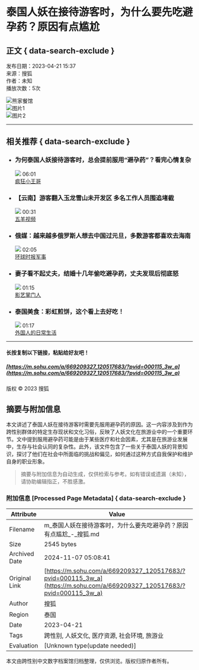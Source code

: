 # 泰国人妖在接待游客时，为什么要先吃避孕药？原因有点尴尬

## 正文 { data-search-exclude }


发布日期：2023-04-21 15:37  
来源：搜狐  
作者：未知  
播放次数：5次  

![熊家餐馆](http://03e1181bba1cf.cdn.sohucs.com/files/1695809599254.png)  
![图片1](https://e3f49eaa46b57.cdn.sohucs.com/c_lfill,w_1920,h_800,g_face/sscs/2023/4/21/15/7/6_187b40d03fag128SysCutcloudSrcimag_439834261_7_3b.jpg)  
![图片2](https://e3f49eaa46b57.cdn.sohucs.com/c_lfill,w_1920,h_800,g_face/sscs/2023/4/21/15/7/6_187b40d03fag128SysCutcloudSrcimag_439834261_7_3b.jpg)

---

## 相关推荐   { data-search-exclude }

- ### 为何泰国人妖接待游客时，总会提前服用“避孕药”？看完心情复杂  
    ![](https://q1.itc.cn/c_lfill,w_1920,h_800,g_face/images01/20240814/6b8548ae7ad1425b847a1fb30075dc54.png) 06:01  
    [疯狂小王哥](http://mp.sohu.com/profile?xpt=MDJiNGIyZjItY2UzMS00NjA0LWEyYzQtYTgxMGFmZjcxNTNl&spm=smwp.vd-land.fd-d.1.17309561105354kzQONk)

- ### 【云南】游客翻入玉龙雪山未开发区 多名工作人员围追堵截  
    ![](https://q2.itc.cn/c_lfill,w_1920,h_800,g_face/images03/20241106/0cd490c7d4984d8aac8da612f37d44bc.jpeg) 00:31  
    [五羊视频](http://mp.sohu.com/profile?xpt=NjljOWU3MmItNWM3MC00NTRhLWJjNDItZDk4ZDQ5NjdlNjdm&spm=smwp.vd-land.fd-d.2.17309561105354kzQONk)

- ### 俄媒：越来越多俄罗斯人想去中国过元旦，多数游客都喜欢去海南  
    ![](https://q9.itc.cn/c_lfill,w_1920,h_800,g_face/images03/20241106/002aaabe1b904997a867fef5a9bad160.jpeg) 02:05  
    [环球时报军事](http://mp.sohu.com/profile?xpt=YTJmOTZhMDQtODQxZC00OGI0LWIwYjctODM3MWIxZjFhYzFk&spm=smwp.vd-land.fd-d.3.17309561105354kzQONk)

- ### 妻子看不起丈夫，结婚十几年偷吃避孕药，丈夫发现后彻底怒  
    ![](https://q3.itc.cn/c_lfill,w_1920,h_800,g_face/images01/20240909/13f0e17886e24c13b45a8c32b8fd9220.jpeg) 01:15  
    [影艺掌门人](http://mp.sohu.com/profile?xpt=YmYxMDBhNGEtOTYyMC00NjdjLWJjYzctMjA5NzlhNWQ0MDA0&spm=smwp.vd-land.fd-d.4.17309561105354kzQONk)

- ### 泰国美食：彩虹煎饼，这个看上去好吃！  
    ![](https://q8.itc.cn/c_lfill,w_1920,h_800,g_face/images01/20241107/bcc3c02933b64b7db3377346da9ed5f8.jpeg) 01:17  
    [外国人的日常生活](http://mp.sohu.com/profile?xpt=NGRlNzI0ZDAtNzNlMi00ZjU4LWEyM2MtZjk3OGJmNjg2NDJj&spm=smwp.vd-land.fd-d.5.17309561105354kzQONk)

---

#### 长按复制以下链接，粘贴给好友吧！  
##### [https://m.sohu.com/a/669209327_120517683/?pvid=000115_3w_a](https://m.sohu.com/a/669209327_120517683/?pvid=000115_3w_a)  

版权 © 2023 搜狐  


## 摘要与附加信息

<!-- tcd_abstract -->
本文讲述了泰国人妖在接待游客时需要先服用避孕药的原因。这一内容涉及到作为跨性别群体的特定生存现状和文化习俗，反映了人妖文化在旅游业中的一个重要环节。文中提到服用避孕药可能是由于某些医疗和社会因素，尤其是在旅游业发展中，生存与社会认同的复杂性。此外，该文件包含了一些关于泰国人妖的背景知识，探讨了他们在社会中所面临的挑战和偏见，如何通过这种方式自我保护和维护自身的职业形象。
<!-- tcd_abstract_end -->

> 摘要与附加信息为自动生成，仅供检索与参考。如有错误或遗漏（未知），请协助编辑指正，不胜感激。

### 附加信息 [Processed Page Metadata] { data-search-exclude }

| Attribute       | Value                                  |
|-----------------|----------------------------------------|
| Filename        | m_泰国人妖在接待游客时，为什么要先吃避孕药？原因有点尴尬_-_搜狐.md                             |
| Size            | 2545 bytes                           |
| Archived Date   | 2024-11-07 05:08:41                             |
| Original Link   | [https://m.sohu.com/a/669209327_120517683/?pvid=000115_3w_a](https://m.sohu.com/a/669209327_120517683/?pvid=000115_3w_a)                       |
| Author          | 搜狐                               |
| Region          | 泰国                               |
| Date            | 2023-04-21                                 |
| Tags            | 跨性别, 人妖文化, 医疗资源, 社会环境, 旅游业                                 |
| Evaluation            | [Unknown type(update needed)]                                 |
<!-- tcd_table_end -->

本文由跨性别中文数字档案馆归档整理，仅供浏览。版权归原作者所有。
